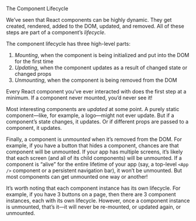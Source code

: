 The Component Lifecycle

We’ve seen that React components can be highly dynamic. They get created, rendered, added to the DOM, updated, and removed. All of these steps are part of a component’s _lifecycle_.

The component lifecycle has three high-level parts:

1.  _Mounting_, when the component is being initialized and put into the DOM for the first time
2.  _Updating_, when the component updates as a result of changed state or changed props
3.  _Unmounting_, when the component is being removed from the DOM

Every React component you’ve ever interacted with does the first step at a minimum. If a component never mounted, you’d never see it!

Most interesting components are _updated_ at some point. A purely static component—like, for example, a logo—might not ever update. But if a component’s state changes, it updates. Or if different props are passed to a component, it updates.

Finally, a component is _unmounted_ when it’s removed from the DOM. For example, if you have a button that hides a component, chances are that component will be unmounted. If your app has multiple screens, it’s likely that each screen (and all of its child components) will be unmounted. If a component is “alive” for the entire lifetime of your app (say, a top-level `<App />` component or a persistent navigation bar), it won’t be unmounted. But most components can get unmounted one way or another!

It’s worth noting that each component instance has its own lifecycle. For example, if you have 3 buttons on a page, then there are 3 component instances, each with its own lifecycle. However, once a component instance is unmounted, that’s it—it will never be re-mounted, or updated again, or unmounted.